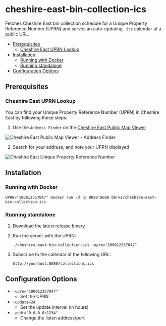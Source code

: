 # cheshire-east-bin-collection-ics

Fetches Cheshire East bin collection schedule for a Unique Property Reference Number (UPRN) and serves an auto-updating `.ics` calendar at a public URL.

- [Prerequisites](#prerequisites)
  - [Cheshire East UPRN Lookup](#cheshire-east-uprn-lookup)
- [Installation](#installation)
  - [Running with Docker](#running-with-docker)
  - [Running standalone](#running-standalone)
- [Configuration Options](#configuration-options)

## Prerequisites

### Cheshire East UPRN Lookup

You can find your Unique Property Reference Number (UPRN) in Cheshire East by following these steps:

1. Use the `Address Finder` on the [Cheshire East Public Map Viewer](https://maps.cheshireeast.gov.uk/ce/webmapping)

![Cheshire East Public Map Viewer - Address Finder](https://i.imgur.com/9Ds72nV.png)

2. Search for your address, and note your UPRN displayed

![Cheshire East Unique Property Reference Number](https://i.imgur.com/4sTjCpZ.png)

## Installation

### Running with Docker

    UPRN="100012357047" docker run -d -p 8080:8080 bbrks/cheshire-east-bin-collection-ics

### Running standalone

1. Download the latest release binary
 
2. Run the server with the UPRN:

       ./cheshire-east-bin-collection-ics -uprn="100012357047"

3. Subscribe to the calendar at the following URL:

       http://yourhost:8080/collections.ics

## Configuration Options

* `-uprn="100012357047"`
  * Set the UPRN
* `-update=24`
  * Set the update interval (in hours)
* `-addr="0.0.0.0:1234"`
  * Change the listen address/port
